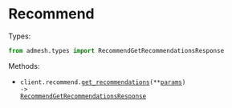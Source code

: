 # Recommend

Types:

```python
from admesh.types import RecommendGetRecommendationsResponse
```

Methods:

- <code title="post /agent/recommend">client.recommend.<a href="./src/admesh/resources/recommend.py">get_recommendations</a>(\*\*<a href="src/admesh/types/recommend_get_recommendations_params.py">params</a>) -> <a href="./src/admesh/types/recommend_get_recommendations_response.py">RecommendGetRecommendationsResponse</a></code>
